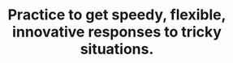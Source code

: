 ---
title: Practice to get speedy, flexible, innovative responses to tricky situations.
tags: human mindfulness self
---